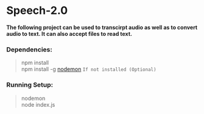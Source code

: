 # Speech-2.0
  **The following project can be used to transcirpt audio as well as to convert audio to text. It can also accept files to read text.**

### Dependencies:

> npm install <br>
> npm install -g [nodemon](https://www.npmjs.com/package/nodemon) `If not installed (Optional)` <br>

### Running Setup:

> nodemon <br>
> node index.js
